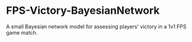 # FPS-Victory-BayesianNetwork
A small Bayesian network model for assessing players' victory in a 1v1 FPS game match.
